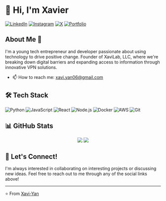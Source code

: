 # 👋 Hi, I'm Xavier

[![LinkedIn](https://img.shields.io/badge/LinkedIn-%230077B5.svg?logo=linkedin&logoColor=white)](https://linkedin.com/in/yourprofile)
[![Instagram](https://img.shields.io/badge/Instagram-%23E4405F.svg?logo=Instagram&logoColor=white)](https://instagram.com/xavi.yan06)
[![X](https://img.shields.io/badge/X-%23000000.svg?logo=X&logoColor=white)](https://x.com/Xavi_Yan)
[![Portfolio](https://img.shields.io/badge/Portfolio-%23000000.svg?logo=firefox&logoColor=#FF7139)](https://xavilab.com)

## About Me 🚀

I'm a young tech entrepreneur and developer passionate about using technology to drive positive change. Founder of XaviLab, LLC, where we're breaking down digital barriers and expanding access to information through innovative VPN solutions.

- 📫 How to reach me: xavi.yan06@gmail.com

## 🛠 Tech Stack

![Python](https://img.shields.io/badge/-Python-3776AB?style=flat-square&logo=Python&logoColor=white)
![JavaScript](https://img.shields.io/badge/-JavaScript-F7DF1E?style=flat-square&logo=javascript&logoColor=black)
![React](https://img.shields.io/badge/-React-61DAFB?style=flat-square&logo=react&logoColor=black)
![Node.js](https://img.shields.io/badge/-Node.js-339933?style=flat-square&logo=node.js&logoColor=white)
![Docker](https://img.shields.io/badge/-Docker-2496ED?style=flat-square&logo=docker&logoColor=white)
![AWS](https://img.shields.io/badge/-AWS-232F3E?style=flat-square&logo=amazon-aws&logoColor=white)
![Git](https://img.shields.io/badge/-Git-F05032?style=flat-square&logo=git&logoColor=white)

## 📊 GitHub Stats

<div align="center">
  <img src="https://github-readme-stats.vercel.app/api?username=Xavi-Yan&show_icons=true&theme=dark&include_all_commits=true&count_private=true"/>
  <img src="https://github-readme-stats.vercel.app/api/top-langs/?username=Xavi-Yan&layout=compact&langs_count=7&theme=dark"/>
</div>

## 🤝 Let's Connect!

I'm always interested in collaborating on interesting projects or discussing new ideas. Feel free to reach out to me through any of the social links above!

---
⭐️ From [Xavi-Yan](https://github.com/Xavi-Yan)



<!--
**Xavi-Yan/Xavi-Yan** is a ✨ _special_ ✨ repository because its `README.md` (this file) appears on your GitHub profile.

Here are some ideas to get you started:

- 🔭 I’m currently working on ...
- 🌱 I’m currently learning ...
- 👯 I’m looking to collaborate on ...
- 🤔 I’m looking for help with ...
- 💬 Ask me about ...
- 📫 How to reach me: ...
- 😄 Pronouns: ...
- ⚡ Fun fact: ...

## 🏆 Featured Projects

### [Project Name 1](https://github.com/yourusername/project1)
Brief description of your project. What problem does it solve? What technologies did you use?

### [Project Name 2](https://github.com/yourusername/project2)
Brief description of your second project. Highlight its unique features and impact.

### [Project Name 3](https://github.com/yourusername/project3)
Brief description of your third project. Mention any notable achievements or metrics.

-->
